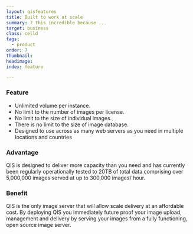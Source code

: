 ```yaml
---
layout: qisfeatures
title: Built to work at scale
summary: 7 this incredible because ...
target: business
class: celld
tags:
  - product
order: 7
thumbnail:
headimage:
index: feature

---
```


### Feature ###

+ Unlimited volume per instance.
+ No limit to the number of images per license.  
+ No limit to the size of individual images.
+ There is no limit to the size of image database.
+ Designed to use across as many web servers as you need in multiple locations and countries

### Advantage ###

QIS is designed to deliver more capacity than you need and has currently been regularly operationally tested to 20TB of total data comprising over 5,000,000 images served at up to 300,000 images/ hour.

### Benefit ###

QIS is the only image server that will allow scale delivery at an affordable cost. By deploying QIS you immediately future proof your image upload, management and delivery by serving your images from a fully functioning, open source image server.
